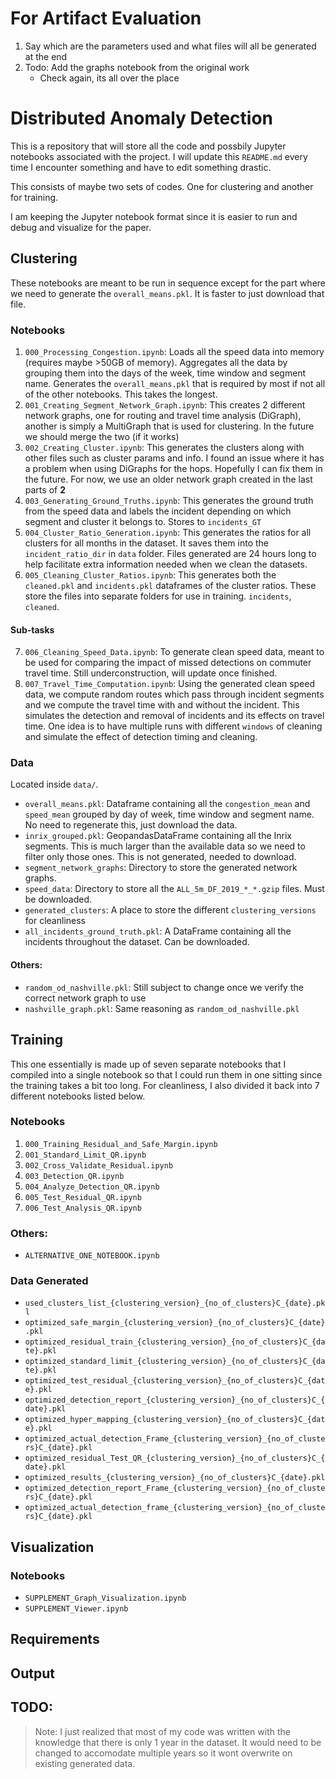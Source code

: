 # For Artifact Evaluation
1. Say which are the parameters used and what files will all be generated at the end
2. Todo: Add the graphs notebook from the original work
    * Check again, its all over the place


# Distributed Anomaly Detection
This is a repository that will store all the code and possbily Jupyter notebooks associated with the project. I will update this `README.md` every time I encounter something and have to edit something drastic.

This consists of maybe two sets of codes. One for clustering and another for training.

I am keeping the Jupyter notebook format since it is easier to run and debug and visualize for the paper.


## Clustering
These notebooks are meant to be run in sequence except for the part where we need to generate the `overall_means.pkl`. It is faster to just download that file.

### Notebooks
1. `000_Processing_Congestion.ipynb`: Loads all the speed data into memory (requires maybe >50GB of memory). Aggregates all the data by grouping them into the days of the week, time window and segment name. Generates the `overall_means.pkl` that is required by most if not all of the other notebooks. This takes the longest.
2. `001_Creating_Segment_Network_Graph.ipynb`: This creates 2 different network graphs, one for routing and travel time analysis (DiGraph), another is simply a MultiGraph that is used for clustering. In the future we should merge the two (if it works)
3. `002_Creating_Cluster.ipynb`: This generates the clusters along with other files such as cluster params and info. I found an issue where it has a problem when using DiGraphs for the hops. Hopefully I can fix them in the future. For now, we use an older network graph created in the last parts of **2**
4. `003_Generating_Ground_Truths.ipynb`: This generates the ground truth from the speed data and labels the incident depending on which segment and cluster it belongs to. Stores to `incidents_GT`
5. `004_Cluster_Ratio_Generation.ipynb`: This generates the ratios for all clusters for all months in the dataset. It saves them into the `incident_ratio_dir` in `data` folder. Files generated are 24 hours long to help facilitate extra information needed when we clean the datasets.
6. `005_Cleaning_Cluster_Ratios.ipynb`: This generates both the `cleaned.pkl` and `incidents.pkl` dataframes of the cluster ratios. These store the files into separate folders for use in training. `incidents`, `cleaned`.

#### Sub-tasks
7. `006_Cleaning_Speed_Data.ipynb`: To generate clean speed data, meant to be used for comparing the impact of missed detections on commuter travel time. Still underconstruction, will update once finished.
8. `007_Travel_Time_Computation.ipynb`: Using the generated clean speed data, we compute random routes which pass through incident segments and we compute the travel time with and without the incident. This simulates the detection and removal of incidents and its effects on travel time. One idea is to have multiple runs with different `windows` of cleaning and simulate the effect of detection timing and cleaning.

### Data
Located inside `data/`.
* `overall_means.pkl`: Dataframe containing all the `congestion_mean` and `speed_mean` grouped by day of week, time window and segment name. No need to regenerate this, just download the data.
* `inrix_grouped.pkl`: GeopandasDataFrame containing all the Inrix segments. This is much larger than the available data so we need to filter only those ones. This is not generated, needed to download.
* `segment_network_graphs`: Directory to store the generated network graphs.
* `speed_data`: Directory to store all the `ALL_5m_DF_2019_*_*.gzip` files. Must be downloaded.
* `generated_clusters`: A place to store the different `clustering_versions` for cleanliness
* `all_incidents_ground_truth.pkl`: A DataFrame containing all the incidents throughout the dataset. Can be downloaded.

#### Others:
* `random_od_nashville.pkl`: Still subject to change once we verify the correct network graph to use
* `nashville_graph.pkl`: Same reasoning as `random_od_nashville.pkl`

## Training
This one essentially is made up of seven separate notebooks that I compiled into a single notebook so that I could run them in one sitting since the training takes a bit too long. For cleanliness, I also divided it back into 7 different notebooks listed below.

### Notebooks
1. `000_Training_Residual_and_Safe_Margin.ipynb`
2. `001_Standard_Limit_QR.ipynb`
3. `002_Cross_Validate_Residual.ipynb`
4. `003_Detection_QR.ipynb`
5. `004_Analyze_Detection_QR.ipynb`
6. `005_Test_Residual_QR.ipynb`
7. `006_Test_Analysis_QR.ipynb`

### Others:
* `ALTERNATIVE_ONE_NOTEBOOK.ipynb`

### Data Generated
* `used_clusters_list_{clustering_version}_{no_of_clusters}C_{date}.pkl`
* `optimized_safe_margin_{clustering_version}_{no_of_clusters}C_{date}.pkl`
* `optimized_residual_train_{clustering_version}_{no_of_clusters}C_{date}.pkl`
* `optimized_standard_limit_{clustering_version}_{no_of_clusters}C_{date}.pkl`
* `optimized_test_residual_{clustering_version}_{no_of_clusters}C_{date}.pkl`
* `optimized_detection_report_{clustering_version}_{no_of_clusters}C_{date}.pkl`
* `optimized_hyper_mapping_{clustering_version}_{no_of_clusters}C_{date}.pkl`
* `optimized_actual_detection_Frame_{clustering_version}_{no_of_clusters}C_{date}.pkl`
* `optimized_residual_Test_QR_{clustering_version}_{no_of_clusters}C_{date}.pkl`
* `optimized_results_{clustering_version}_{no_of_clusters}C_{date}.pkl`
* `optimized_detection_report_Frame_{clustering_version}_{no_of_clusters}C_{date}.pkl`
* `optimized_actual_detection_frame_{clustering_version}_{no_of_clusters}C_{date}.pkl`

## Visualization
### Notebooks

* `SUPPLEMENT_Graph_Visualization.ipynb`
* `SUPPLEMENT_Viewer.ipynb`

## Requirements


## Output

## TODO:

> Note: I just realized that most of my code was written with the knowledge that there is only 1 year in the dataset. It would need to be changed to accomodate multiple years so it wont overwrite on existing generated data.